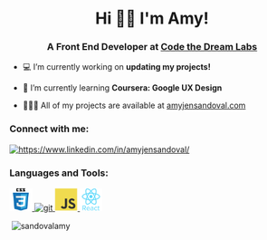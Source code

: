 <h1 align="center">Hi 👋🏽 I'm Amy!</h1>
<h3 align="center">A Front End Developer at <a href="https://codethedream.org/ctd-labs-apprenticeship/" target="blank">Code the Dream Labs</a></h3>

- 💻 I’m currently working on **updating my projects!**

- 🌱 I’m currently learning **Coursera: Google UX Design**

- 👩🏾‍💻 All of my projects are available at [amyjensandoval.com](amyjensandoval.com)

<h3 align="left">Connect with me:</h3>
<p align="left">
<a href="https://linkedin.com/in/https://www.linkedin.com/in/amyjensandoval/" target="blank"><img align="center" src="https://raw.githubusercontent.com/rahuldkjain/github-profile-readme-generator/master/src/images/icons/Social/linked-in-alt.svg" alt="https://www.linkedin.com/in/amyjensandoval/" height="30" width="40" /></a>
</p>

<h3 align="left">Languages and Tools:</h3>
<p align="left"> <a href="https://www.w3schools.com/css/" target="_blank" rel="noreferrer"> <img src="https://raw.githubusercontent.com/devicons/devicon/master/icons/css3/css3-original-wordmark.svg" alt="css3" width="40" height="40"/> </a> <a href="https://git-scm.com/" target="_blank" rel="noreferrer"> <img src="https://www.vectorlogo.zone/logos/git-scm/git-scm-icon.svg" alt="git" width="40" height="40"/> </a> <a href="https://developer.mozilla.org/en-US/docs/Web/JavaScript" target="_blank" rel="noreferrer"> <img src="https://raw.githubusercontent.com/devicons/devicon/master/icons/javascript/javascript-original.svg" alt="javascript" width="40" height="40"/> </a> <a href="https://reactjs.org/" target="_blank" rel="noreferrer"> <img src="https://raw.githubusercontent.com/devicons/devicon/master/icons/react/react-original-wordmark.svg" alt="react" width="40" height="40"/> </a> </p>

<p>&nbsp;<img align="center" src="https://github-readme-stats.vercel.app/api?username=sandovalamy&show_icons=true&theme=panda&show=en" alt="sandovalamy" /></p>
